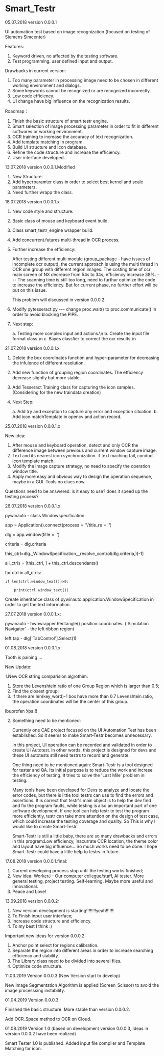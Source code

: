 # Smart_Testr

05.07.2018 version 0.0.0.1

UI automation test based on image recognization (focused on testing of Siemens Simcenter)

Features:
1. Keyword driven, no affected by the testing software.
2. Test programming. user defined input and output.

Drawbacks in current version:
1. Too many parameter in processing image need to be chosen in different working environment and dialogs.
2. Some keywords cannot be recognized or are recognized incorrectly.
3. Low code efficiency.
4. UI change have big influence on the recognization results.

Roadmap：
1. Finish the basic structure of smart testr engine. 
2. Smart selection of image processing parameter in order to fit in different softwares or working environment.
3. OCR training to increase the accuracy of text recognization.
4. Add template matching in program.
5. Build UI structure and icon database.
6. Refine the code structure and increase the efficiency.
7. User interface developed.

13.07.2018 version 0.0.0.1.Modified

1. New Structure.
2. Add hyperparamter class in order to select best kernel and scale parameters.
3. Need further wrapp the class.

18.07.2018 version 0.0.0.1.x

1. New code style and structure.
2. Basic class of mouse and keyboard event build.
2. Class smart_testr_engine wrapper build.
3. Add concurrent.futures multi-thread in OCR process.
4. Further increase the efficiency:
   
   After testing different multi module (group_package - have issues of incomplete ocr output), 
   the current approach is using the multi thread in OCR one group with different region images. The costing time of ocr main screen of    NX decrease from 54s to 34s, efficiency increase 38%. --- The scanning time is still too long, need to furthur optimize the code to      increase the efficiency. But for current phase, no further effort will be put on this issue. 
   
   This problem will discussed in version 0.0.0.2.
  
 5. Modify pytesseract.py --- change proc.wait() to proc.communicate() in order to avoid blocking the PIPE.
 
 6. Next step:
    
    a. Testing more complex input and actions.\n
    b. Create the input file format class.\n
    c. Bayes classfier to correct the ocr results.\n
    
21.07.2018 version 0.0.0.1.x

1. Delete the box coordinates function and hyper-parameter for decreasing the infulence of different resolution.
2. Add new function of grouping region coordinates. The efficiency decrease slightly but more stable.
3. Add Tesseract Training class for capturing the icon samples. (Considering for the new traindata creation)

4. Next Step:

    a. Add try and exception to capture any error and exception situation.
    b. Add icon matchTemplate in opencv and action record.
    
25.07.2018 version 0.0.0.1.x

New idea:

1. After mouse and keyboard operation, detect and only OCR the difference image between previous and current window capture image.
2. Text and its nearest icon synchronization. if text maching fail, conduct icon template match.
3. Modify the image capture strategy, no need to specify the operation window title.
4. Apply more easy and obvious way to design the operation sequence, maybe in a GUI. Tools no clues now.

Questions need to be answered: is it easy to use? does it speed up the testing process?
    
26.07.2018 version 0.0.0.1.x

pywinauto - class Windowspecification: 

app =  Application().connect(process = ''/title_re = '')

dlg = app.window(title = '')

criteria = dlg.criteria

this_ctrl=dlg._WindowSpecification__resolve_control(dlg.criteria,)[-1]

all_ctrls = [this_ctrl, ] + this_ctrl.descendants()

for ctrl in all_ctrls:
    
    if len(ctrl.window_text())>0:
    
        print(ctrl.window_text())

Create inheritance class of pywinauto.application.WindowSpecification in order to get the text information.


27.07.2018 version 0.0.0.1.x:

pywinauto - hwnwrapper.Rectangle() position coordinates. ('Simulation Navigator' - the left ribbon region)

left tap - dlg['TabControl'].Select(1)

01.08.2018 version 0.0.0.1.x:

Tooth is paining ...

New Update:

1.New OCR string comparision algrothim:
   
   1. Store the Levenshtein.ratio of one Group Region which is larger than 0.5;
   2. Find the closest group;
   3. If there are len(key_word)-1 box have more than 0.7 Levenshtein.ratio, the operation coordinates will be the center of this group.

Ibuprofen Ура!!!

2. Something need to be mentioned:

   Currently one CAE project focused on the UI Automation Test has been established. So it seems to make Smart-Testr becomes unnecessary. 
   
   In this project, UI operation can be recorded and validated in order to create UI Autotest. In other words, this project is designed for devs and these UI autotests still need testrs to record and generate.
   
   One thing need to be mentioned again: Smart-Testr is a tool designed for tester and QA. Its initial purpose is to reduce the work and increse the efficiency of testing. It tries to solve the 'Last Mile' problem in testing.
   
   Many tools have been developed for Devs to analyze and locate the error codes, but there is little tool testrs can use to find the errors and assertions. It is correct that testr's main object is to help the dev find and fix the program faults, while testing is also an important part of one software development. If one tool can help testr to test the program more efficiently, testr can take more attention on the design of test case, which could increase the testing coverage and quality. So This is why I would like to create Smart-Testr.
   
   Smart-Testr is still a little baby, there are so many drawbacks and errors in this program:Low efficiency, inacurrate OCR location, the theme color and layout have big influence... So much works need to be done. I hope Smart-Testr could have a little help to testrs in future.
   
17.08.2018 version 0.0.0.1.final:

1. Current developing process stop until the testing works finished;
2. New idea: WorkerJ - Our computer collegue/staff, AI tester. More general testing, project testing. Self-learning. Maybe more useful and innovational.
3. Peace and Love!
   
 13.09.2018 version 0.0.0.2:

1. New version development is starting!!!!!!!!yeah!!!!!!!
2. To Finish input user interface;
3. Increase code structure and efficiency.
4. To my best I think :)  

Important new ideas for version 0.0.0.2:
1. Anchor point select for regions calibration. 
2. Separate the region into different areas in order to increase searching efficiency and stability.
3. The Library class need to be divided into several files.
4. Optimize code structure.
   

11.03.2019 Version 0.0.0.3 (New Version start to develop)

New Image Segmentation Algorithm is applied (Screen_Scissor) to avoid the image processsing instability.

01.04.2019 Version 0.0.0.3

Finished the basic structure. More stable than version 0.0.0.2.

Add OCR_Space method to OCR on Cloud.

01.08.2019 Version 1.0 (based on development version 0.0.0.3, ideas in version 0.0.0.2 have been realized)

Smart Tester 1.0 is published. Added input file complier and Template Matching for icon.
